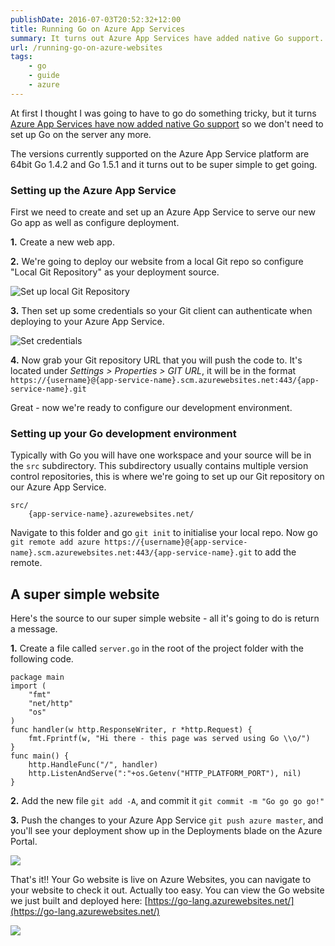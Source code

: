 ```yaml
---
publishDate: 2016-07-03T20:52:32+12:00
title: Running Go on Azure App Services
summary: It turns out Azure App Services have added native Go support.
url: /running-go-on-azure-websites
tags:
    - go
    - guide
    - azure
---
```


At first I thought I was going to have to go do something tricky, but it turns [Azure App Services have now added native Go support](https://azure.microsoft.com/en-gb/blog/running-go-applications-on-azure-app-service/) so we don't need to set up Go on the server any more.

The versions currently supported on the Azure App Service platform are 64bit Go 1.4.2 and Go 1.5.1 and it turns out to be super simple to get going.

### Setting up the Azure App Service

First we need to create and set up an Azure App Service to serve our new Go app as well as configure deployment.

**1.** Create a new web app. 

**2.** We're going to deploy our website from a local Git repo so configure "Local Git Repository" as your deployment source.

![Set up local Git Repository](/images/go-azure-01.png)

**3.** Then set up some credentials so your Git client can authenticate when deploying to your Azure App Service.

![Set credentials](/images/go-azure-02.png)

**4.** Now grab your Git repository URL that you will push the code to. It's located under _Settings > Properties > GIT URL_, it will be in the format `https://{username}@{app-service-name}.scm.azurewebsites.net:443/{app-service-name}.git`

Great - now we're ready to configure our development environment.

### Setting up your Go development environment

Typically with Go you will have one workspace and your source will be in the `src` subdirectory. This subdirectory usually contains multiple version control repositories, this is where we're going to set up our Git repository on our Azure App Service.

```shell
src/
    {app-service-name}.azurewebsites.net/
```

Navigate to this folder and go `git init` to initialise your local repo. Now go `git remote add azure https://{username}@{app-service-name}.scm.azurewebsites.net:443/{app-service-name}.git` to add the remote.

## A super simple website

Here's the source to our super simple website - all it's going to do is return a message.

**1.** Create a file called `server.go` in the root of the project folder with the following code. 

````
package main
import (
    "fmt"
    "net/http"
    "os" 
)
func handler(w http.ResponseWriter, r *http.Request) {
    fmt.Fprintf(w, "Hi there - this page was served using Go \\o/")
}
func main() {
    http.HandleFunc("/", handler)
    http.ListenAndServe(":"+os.Getenv("HTTP_PLATFORM_PORT"), nil)
}
````

**2.** Add the new file `git add -A`, and commit it `git commit -m "Go go go go!"`

**3.** Push the changes to your Azure App Service `git push azure master`, and you'll see your deployment show up in the Deployments blade on the Azure Portal.

![](/images/go-azure-03.png)

That's it!! Your Go website is live on Azure Websites, you can navigate to your website to check it out. Actually too easy. You can view the Go website we just built and deployed here: [https://go-lang.azurewebsites.net/](https://go-lang.azurewebsites.net/)

![](/images/go-azure-04.png)
